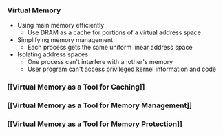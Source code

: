 ### Virtual Memory
- Using main memory efficiently
	- Use DRAM as a cache for portions of a virtual address space
- Simplifying memory management
	- Each process gets the same uniform linear address space
- Isolating address spaces
	- One process can't interfere with another's memory
	- User program can't access privileged kernel information and code

### [[Virtual Memory as a Tool for Caching]]
### [[Virtual Memory as a Tool for Memory Management]]
### [[Virtual Memory as a Tool for Memory Protection]]
